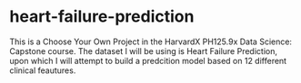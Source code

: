 # heart-failure-prediction

This is a Choose Your Own Project in the HarvardX PH125.9x Data Science: Capstone course. The dataset I will be using is Heart Failure Prediction, upon which I will attempt to build a predcition model based on 12 different clinical feautures.
